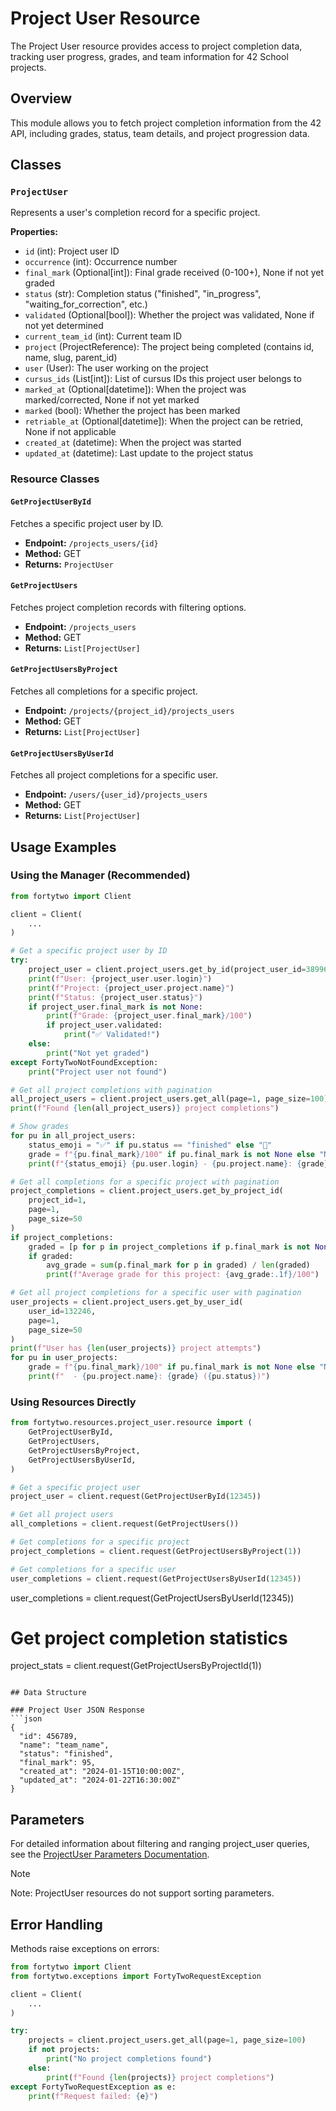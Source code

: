 # Project User Resource

The Project User resource provides access to project completion data, tracking user progress, grades, and team information for 42 School projects.

## Overview

This module allows you to fetch project completion information from the 42 API, including grades, status, team details, and project progression data.

## Classes

### `ProjectUser`
Represents a user's completion record for a specific project.

**Properties:**
- `id` (int): Project user ID
- `occurrence` (int): Occurrence number
- `final_mark` (Optional[int]): Final grade received (0-100+), None if not yet graded
- `status` (str): Completion status ("finished", "in_progress", "waiting_for_correction", etc.)
- `validated` (Optional[bool]): Whether the project was validated, None if not yet determined
- `current_team_id` (int): Current team ID
- `project` (ProjectReference): The project being completed (contains id, name, slug, parent_id)
- `user` (User): The user working on the project
- `cursus_ids` (List[int]): List of cursus IDs this project user belongs to
- `marked_at` (Optional[datetime]): When the project was marked/corrected, None if not yet marked
- `marked` (bool): Whether the project has been marked
- `retriable_at` (Optional[datetime]): When the project can be retried, None if not applicable
- `created_at` (datetime): When the project was started
- `updated_at` (datetime): Last update to the project status

### Resource Classes

#### `GetProjectUserById`
Fetches a specific project user by ID.
- **Endpoint:** `/projects_users/{id}`
- **Method:** GET
- **Returns:** `ProjectUser`

#### `GetProjectUsers`
Fetches project completion records with filtering options.
- **Endpoint:** `/projects_users`
- **Method:** GET
- **Returns:** `List[ProjectUser]`

#### `GetProjectUsersByProject`
Fetches all completions for a specific project.
- **Endpoint:** `/projects/{project_id}/projects_users`
- **Method:** GET
- **Returns:** `List[ProjectUser]`

#### `GetProjectUsersByUserId`
Fetches all project completions for a specific user.
- **Endpoint:** `/users/{user_id}/projects_users`
- **Method:** GET
- **Returns:** `List[ProjectUser]`

## Usage Examples

### Using the Manager (Recommended)

```python
from fortytwo import Client

client = Client(
    ...
)

# Get a specific project user by ID
try:
    project_user = client.project_users.get_by_id(project_user_id=3899604)
    print(f"User: {project_user.user.login}")
    print(f"Project: {project_user.project.name}")
    print(f"Status: {project_user.status}")
    if project_user.final_mark is not None:
        print(f"Grade: {project_user.final_mark}/100")
        if project_user.validated:
            print("✅ Validated!")
    else:
        print("Not yet graded")
except FortyTwoNotFoundException:
    print("Project user not found")

# Get all project completions with pagination
all_project_users = client.project_users.get_all(page=1, page_size=100)
print(f"Found {len(all_project_users)} project completions")

# Show grades
for pu in all_project_users:
    status_emoji = "✅" if pu.status == "finished" else "🔄"
    grade = f"{pu.final_mark}/100" if pu.final_mark is not None else "Not graded"
    print(f"{status_emoji} {pu.user.login} - {pu.project.name}: {grade}")

# Get all completions for a specific project with pagination
project_completions = client.project_users.get_by_project_id(
    project_id=1,
    page=1,
    page_size=50
)
if project_completions:
    graded = [p for p in project_completions if p.final_mark is not None]
    if graded:
        avg_grade = sum(p.final_mark for p in graded) / len(graded)
        print(f"Average grade for this project: {avg_grade:.1f}/100")

# Get all project completions for a specific user with pagination
user_projects = client.project_users.get_by_user_id(
    user_id=132246,
    page=1,
    page_size=50
)
print(f"User has {len(user_projects)} project attempts")
for pu in user_projects:
    grade = f"{pu.final_mark}/100" if pu.final_mark is not None else "Not graded"
    print(f"  - {pu.project.name}: {grade} ({pu.status})")
```

### Using Resources Directly

```python
from fortytwo.resources.project_user.resource import (
    GetProjectUserById,
    GetProjectUsers,
    GetProjectUsersByProject,
    GetProjectUsersByUserId,
)

# Get a specific project user
project_user = client.request(GetProjectUserById(12345))

# Get all project users
all_completions = client.request(GetProjectUsers())

# Get completions for a specific project
project_completions = client.request(GetProjectUsersByProject(1))

# Get completions for a specific user
user_completions = client.request(GetProjectUsersByUserId(12345))
```
user_completions = client.request(GetProjectUsersByUserId(12345))

# Get project completion statistics
project_stats = client.request(GetProjectUsersByProjectId(1))
```

## Data Structure

### Project User JSON Response
```json
{
  "id": 456789,
  "name": "team_name",
  "status": "finished",
  "final_mark": 95,
  "created_at": "2024-01-15T10:00:00Z",
  "updated_at": "2024-01-22T16:30:00Z"
}
```

## Parameters

For detailed information about filtering and ranging project_user queries, see the [ProjectUser Parameters Documentation](parameter/README.md).

> [!NOTE]
> Note: ProjectUser resources do not support sorting parameters.

## Error Handling

Methods raise exceptions on errors:

```python
from fortytwo import Client
from fortytwo.exceptions import FortyTwoRequestException

client = Client(
    ...
)

try:
    projects = client.project_users.get_all(page=1, page_size=100)
    if not projects:
        print("No project completions found")
    else:
        print(f"Found {len(projects)} project completions")
except FortyTwoRequestException as e:
    print(f"Request failed: {e}")
```
